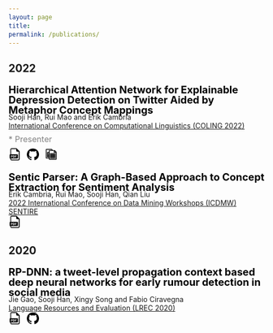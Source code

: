 ```yaml
---
layout: page
title: 
permalink: /publications/
---
```


<h2 style="text-align:left;">2022</h2>


<p style="text-align:left;font-weight:bold;font-size:20px;line-height:1.0;color:black;margin-bottom:-5px;">Hierarchical Attention Network for Explainable Depression Detection on Twitter Aided by Metaphor Concept Mappings</p> 
<!-- <b><ins>Sooji Han</ins></b>, Rui Mao, and Erik Cambria<br> -->
<span class="fancy-underline">Sooji Han</span>, Rui Mao and Erik Cambria<br>
<a href="https://coling2022.org/" target="_blank">International Conference on Computational Linguistics (COLING 2022)</a><br>
<p style="color:grey;font-size:16px;margin-top:8px;margin-bottom:8px;">* Presenter</p>
<a href="https://aclanthology.org/2022.coling-1.9.pdf" target="_blank"><img src="../images/pdf1.png" width="24" height="24"></a> &nbsp; <a href="https://github.com/soojihan/HAN" target="_blank"><img src="../images/github1.png" width="24" height="24"></a> &nbsp; <a href="https://zenodo.org/record/7095100" target="_blank"><img src="../images/dataset1.png" width="24" height="24"></a>
    

<p style="text-align:left;font-weight:bold;font-size:20px;line-height:1.0;color:black;margin-bottom:-5px;">Sentic Parser: A Graph-Based Approach to Concept Extraction for Sentiment Analysis</p> 
Erik Cambria, Rui Mao, <span class="fancy-underline">Sooji Han</span>, Qian Liu<br>
<a href="https://sentic.net/sentire/" target="_blank">2022 International Conference on Data Mining Workshops (ICDMW) SENTIRE</a><br>
<a href="https://sentic.net/sentic-parser.pdf" target="_blank"><img src="../images/pdf1.png" width="24" height="24"></a> 
 


<h2 style="text-align:left;">2020</h2>

<p style="text-align:left;font-weight:bold;font-size:20px;line-height:1.0;color:black;margin-bottom:-5px;">RP-DNN: a tweet-level propagation context based deep neural networks for early rumour detection in social media</p> 
Jie Gao, <span class="fancy-underline">Sooji Han</span>, Xingy Song and Fabio Ciravegna<br>
<a href="https://lrec2020.lrec-conf.org/en/" target="_blank">Language Resources and Evaluation (LREC 2020)</a><br>
<a href="https://aclanthology.org/2020.lrec-1.748/" target="_blank"><img src="../images/pdf1.png" width="24" height="24"></a> &nbsp; <a href="https://github.com/soojihan/RPDNN" target="_blank"><img src="../images/github1.png" width="24" height="24"></a>


